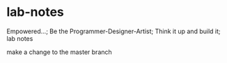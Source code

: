 # lab-notes
Empowered...; Be the Programmer-Designer-Artist; Think it up and build it; lab notes



make a change to the master branch